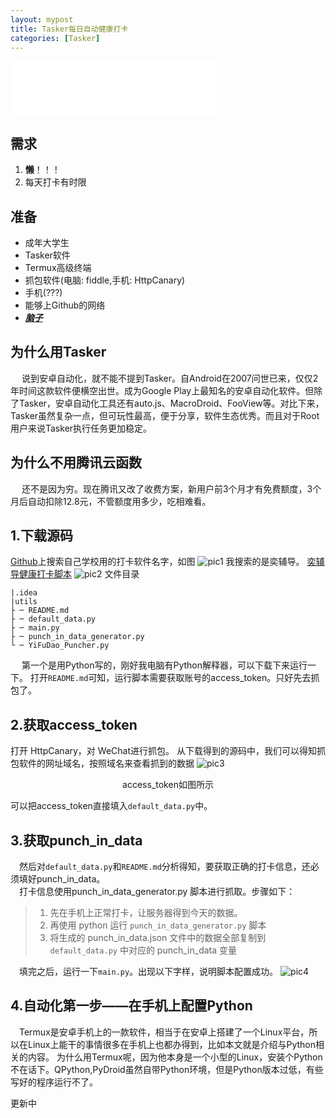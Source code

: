 ```yaml
---
layout: mypost
title: Tasker每日自动健康打卡
categories: [Tasker]
---
```

<iframe frameborder="no" border="0" marginwidth="0" marginheight="0" width=330 height=86 src="//music.163.com/outchain/player?type=2&id=1498379220&auto=1&height=66"></iframe>

## 需求
1. **懒**！！！
2. 每天打卡有时限

## 准备
- 成年大学生
- Tasker软件
- Termux高级终端
- 抓包软件(电脑: fiddle,手机: HttpCanary)
- 手机(???)
- 能够上Github的网络
- <ins>***脑子***</ins>

## 为什么用Tasker
&emsp; 说到安卓自动化，就不能不提到Tasker。自Android在2007问世已来，仅仅2年时间这款软件便横空出世。成为Google Play上最知名的安卓自动化软件。但除了Tasker，安卓自动化工具还有auto.js、MacroDroid、FooView等。对比下来，Tasker虽然复杂一点，但可玩性最高，便于分享，软件生态优秀。而且对于Root用户来说Tasker执行任务更加稳定。

## 为什么不用腾讯云函数
&emsp; 还不是因为穷。现在腾讯又改了收费方案，新用户前3个月才有免费额度，3个月后自动扣除12.8元，不管额度用多少，吃相难看。
## 1.下载源码
[Github](https://www.github.com)上搜索自己学校用的打卡软件名字，如图
![pic1](2022-08-21123415.png)
我搜索的是奕辅导。
[奕辅导健康打卡脚本](https://github.com/zimin9/YiFuDaoPuncher)
![pic2](2022-08-21125142.png)
文件目录
````
|.idea
|utils
├ ─ README.md
├ ─ default_data.py
├ ─ main.py
├ ─ punch_in_data_generator.py
└ ─ YiFuDao_Puncher.py

````
&emsp; 第一个是用Python写的，刚好我电脑有Python解释器，可以下载下来运行一下。
打开<code>README.md</code>可知，运行脚本需要获取账号的access_token。只好先去抓包了。
## 2.获取access_token
打开 HttpCanary，对 WeChat进行抓包。
从下载得到的源码中，我们可以得知抓包软件的网址域名，按照域名来查看抓到的数据
![pic3](IMG_20220821_133725.jpg)
<p style="text-align:center">access_token如图所示</p>
可以把access_token直接填入<code>default_data.py</code>中。

## 3.获取punch_in_data
&emsp;然后对<code>default_data.py</code>和<code>README.md</code>分析得知，要获取正确的打卡信息，还必须填好punch_in_data。<br>
&emsp;打卡信息使用punch_in_data_generator.py 脚本进行抓取。步骤如下：<br>

> 1. 先在手机上正常打卡，让服务器得到今天的数据。
> 2. 再使用 python 运行 <code>punch_in_data_generator.py</code> 脚本
> 3. 将生成的 punch_in_data.json 文件中的数据全部复制到 <code>default_data.py</code> 中对应的 punch_in_data 变量

&emsp;填完之后，运行一下<code>main.py</code>。出现以下字样，说明脚本配置成功。
![pic4](2022-08-21161052.png)
## 4.自动化第一步——在手机上配置Python
&emsp;Termux是安卓手机上的一款软件，相当于在安卓上搭建了一个Linux平台，所以在Linux上能干的事情很多在手机上也都办得到，比如本文就是介绍与Python相关的内容。
为什么用Termux呢，因为他本身是一个小型的Linux，安装个Python不在话下。QPython,PyDroid虽然自带Python环境，但是Python版本过低，有些写好的程序运行不了。

更新中
